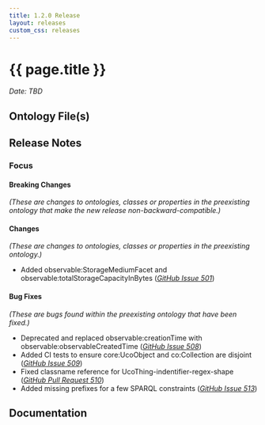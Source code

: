 ```yaml
---
title: 1.2.0 Release
layout: releases
custom_css: releases
---
```


# {{ page.title }}

*Date: TBD*


## Ontology File(s)


## Release Notes


### Focus


#### Breaking Changes

*(These are changes to ontologies, classes or properties in the preexisting ontology that make the new release non-backward-compatible.)*


#### Changes

*(These are changes to ontologies, classes or properties in the preexisting ontology.)*

* Added observable:StorageMediumFacet and observable:totalStorageCapacityInBytes ([*GitHub Issue 501*](https://github.com/ucoProject/UCO/issues/501))

#### Bug Fixes

*(These are bugs found within the preexisting ontology that have been fixed.)*

* Deprecated and replaced observable:creationTime with observable:observableCreatedTime ([*GitHub Issue 508*](https://github.com/ucoProject/UCO/issues/508))
* Added CI tests to ensure core:UcoObject and co:Collection are disjoint ([*GitHub Issue 509*](https://github.com/ucoProject/UCO/issues/509))
* Fixed classname reference for UcoThing-indentifier-regex-shape ([*GitHub Pull Request 510*](https://github.com/ucoProject/UCO/pull/510))
* Added missing prefixes for a few SPARQL constraints ([*GitHub Issue 513*](https://github.com/ucoProject/UCO/issues/513))

## Documentation
